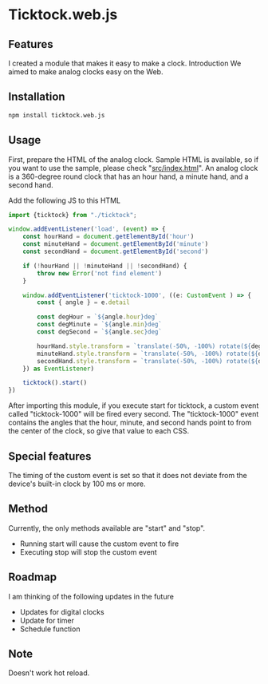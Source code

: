 # Ticktock.web.js

## Features
I created a module that makes it easy to make a clock. Introduction We aimed to make analog clocks easy on the Web.

## Installation

```bash
npm install ticktock.web.js
```

## Usage

First, prepare the HTML of the analog clock. Sample HTML is available, so if you want to use the sample, please check "[src/index.html](src/index.html)".
An analog clock is a 360-degree round clock that has an hour hand, a minute hand, and a second hand.

Add the following JS to this HTML

```typescript
import {ticktock} from "./ticktock";

window.addEventListener('load', (event) => {
    const hourHand = document.getElementById('hour')
    const minuteHand = document.getElementById('minute')
    const secondHand = document.getElementById('second')

    if (!hourHand || !minuteHand || !secondHand) {
        throw new Error('not find element')
    }

    window.addEventListener('ticktock-1000', ((e: CustomEvent ) => {
        const { angle } = e.detail

        const degHour = `${angle.hour}deg`
        const degMinute = `${angle.min}deg`
        const degSecond = `${angle.sec}deg`

        hourHand.style.transform = `translate(-50%, -100%) rotate(${degHour})`
        minuteHand.style.transform = `translate(-50%, -100%) rotate(${degMinute})`
        secondHand.style.transform = `translate(-50%, -100%) rotate(${degSecond})`
    }) as EventListener)

    ticktock().start()
})
```

After importing this module, if you execute start for ticktock, a custom event called "ticktock-1000" will be fired every second.
The "ticktock-1000" event contains the angles that the hour, minute, and second hands point to from the center of the clock, so give that value to each CSS.

## Special features
The timing of the custom event is set so that it does not deviate from the device's built-in clock by 100 ms or more.


## Method
Currently, the only methods available are "start" and "stop".
- Running start will cause the custom event to fire
- Executing stop will stop the custom event

## Roadmap
I am thinking of the following updates in the future
- Updates for digital clocks
- Update for timer
- Schedule function

## Note

Doesn't work hot reload.

